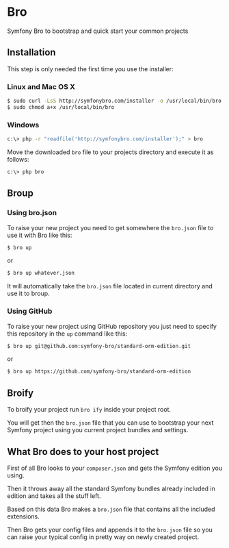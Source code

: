 # Bro

Symfony Bro to bootstrap and quick start your common projects

## Installation

This step is only needed the first time you use the installer:

### Linux and Mac OS X

```bash
$ sudo curl -LsS http://symfonybro.com/installer -o /usr/local/bin/bro
$ sudo chmod a+x /usr/local/bin/bro
```

### Windows

```bash
c:\> php -r "readfile('http://symfonybro.com/installer');" > bro
```

Move the downloaded `bro` file to your projects directory and execute
it as follows:

```bash
c:\> php bro
```

## Broup

### Using bro.json

To raise your new project you need to get somewhere the `bro.json` file to use it with Bro like this:

```bash
$ bro up
```

or

```bash
$ bro up whatever.json
```

It will automatically take the `bro.json` file located in current directory and use it to broup.

### Using GitHub

To raise your new project using GitHub repository you just need to specify this repository in the `up` command like this:

```bash
$ bro up git@github.com:symfony-bro/standard-orm-edition.git
```

or

```bash
$ bro up https://github.com/symfony-bro/standard-orm-edition
```

## Broify

To broify your project run `bro ify` inside your project root.

You will get then the `bro.json` file that you can use to bootstrap your next Symfony project using you current project bundles and settings.

## What Bro does to your host project

First of all Bro looks to your `composer.json` and gets the Symfony edition you using.

Then it throws away all the standard Symfony bundles already included in edition and takes all the stuff left.

Based on this data Bro makes a `bro.json` file that contains all the included extensions.

Then Bro gets your config files and appends it to the `bro.json` file so you can raise your typical config in pretty way on newly created project.
